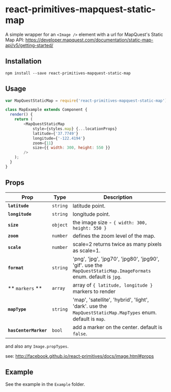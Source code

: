 # react-primitives-mapquest-static-map

A simple wrapper for an `<Image />` element with a url for MapQuest's Static Map API:
https://developer.mapquest.com/documentation/static-map-api/v5/getting-started/

## Installation
```
npm install --save react-primitives-mapquest-static-map
```

## Usage
```js
var MapQuestStaticMap = require('react-primitives-mapquest-static-map');

class MapExample extends Component {
  render() {
    return (
        <MapQuestStaticMap
            style={styles.map} {...locationProps}
            latitude={'37.7749'}
            longitude={'-122.4194'}
            zoom={11}
            size={{ width: 300, height: 550 }}
        />
    );
  }
}
```

## Props
| Prop | Type | Description |
|---|---|---|
|**`latitude`**|`string`|latitude point.|
|**`longitude`**|`string`|longitude point.|
|**`size`**|`object`| the image size - `{ width: 300, height: 550 }`|
|**`zoom`**|`number`|defines the zoom level of the map.|
|**`scale`**|`number`|scale=2 returns twice as many pixels as scale=1. |
|**`format`**|`string`|'png', 'jpg', 'jpg70', 'jpg80', 'jpg90', 'gif'. use the `MapQuestStaticMap.ImageFormats` enum. default is `jpg`.|
|** `markers` **| `array` | array of `{ latitude, longitude }` markers to render |
|**`mapType`**|`string`|'map', 'satellite', 'hybrid', 'light', 'dark'. use the `MapQuestStaticMap.MapTypes` enum. default is `map`.|
|**`hasCenterMarker`**|`bool`|add a marker on the center. default is `false`.|

and also any `Image.propTypes`.

see: http://facebook.github.io/react-primitives/docs/image.html#props

## Example
See the example in the `Example` folder.
